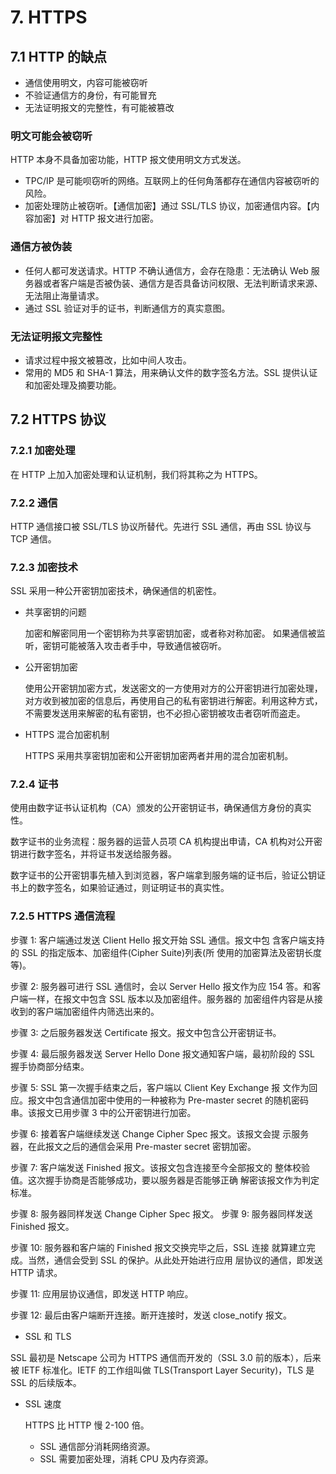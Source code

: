 # 7. HTTPS

## 7.1 HTTP 的缺点

-   通信使用明文，内容可能被窃听
-   不验证通信方的身份，有可能冒充
-   无法证明报文的完整性，有可能被篡改

### 明文可能会被窃听

HTTP 本身不具备加密功能，HTTP 报文使用明文方式发送。

-   TPC/IP 是可能呗窃听的网络。互联网上的任何角落都存在通信内容被窃听的风险。
-   加密处理防止被窃听。【通信加密】通过 SSL/TLS 协议，加密通信内容。【内容加密】对 HTTP 报文进行加密。

### 通信方被伪装

-   任何人都可发送请求。HTTP 不确认通信方，会存在隐患：无法确认 Web 服务器或者客户端是否被伪装、通信方是否具备访问权限、无法判断请求来源、无法阻止海量请求。
-   通过 SSL 验证对手的证书，判断通信方的真实意图。

### 无法证明报文完整性

-   请求过程中报文被篡改，比如中间人攻击。
-   常用的 MD5 和 SHA-1 算法，用来确认文件的数字签名方法。SSL 提供认证和加密处理及摘要功能。

## 7.2 HTTPS 协议

### 7.2.1 加密处理

在 HTTP 上加入加密处理和认证机制，我们将其称之为 HTTPS。

### 7.2.2 通信

HTTP 通信接口被 SSL/TLS 协议所替代。先进行 SSL 通信，再由 SSL 协议与 TCP 通信。

### 7.2.3 加密技术

SSL 采用一种公开密钥加密技术，确保通信的机密性。

-   共享密钥的问题

    加密和解密同用一个密钥称为共享密钥加密，或者称对称加密。
    如果通信被监听，密钥可能被落入攻击者手中，导致通信被窃听。

-   公开密钥加密

    使用公开密钥加密方式，发送密文的一方使用对方的公开密钥进行加密处理，对方收到被加密的信息后，再使用自己的私有密钥进行解密。利用这种方式，不需要发送用来解密的私有密钥，也不必担心密钥被攻击者窃听而盗走。

-   HTTPS 混合加密机制

    HTTPS 采用共享密钥加密和公开密钥加密两者并用的混合加密机制。

### 7.2.4 证书

使用由数字证书认证机构（CA）颁发的公开密钥证书，确保通信方身份的真实性。

数字证书的业务流程：服务器的运营人员项 CA 机构提出申请，CA 机构对公开密钥进行数字签名，并将证书发送给服务器。

数字证书的公开密钥事先植入到浏览器，客户端拿到服务端的证书后，验证公钥证书上的数字签名，如果验证通过，则证明证书的真实性。

### 7.2.5 HTTPS 通信流程

步骤 1: 客户端通过发送 Client Hello 报文开始 SSL 通信。报文中包 含客户端支持的 SSL 的指定版本、加密组件(Cipher Suite)列表(所 使用的加密算法及密钥长度等)。

步骤 2: 服务器可进行 SSL 通信时，会以 Server Hello 报文作为应 154
答。和客户端一样，在报文中包含 SSL 版本以及加密组件。服务器的 加密组件内容是从接收到的客户端加密组件内筛选出来的。

步骤 3: 之后服务器发送 Certificate 报文。报文中包含公开密钥证书。

步骤 4: 最后服务器发送 Server Hello Done 报文通知客户端，最初阶段的 SSL 握手协商部分结束。

步骤 5: SSL 第一次握手结束之后，客户端以 Client Key Exchange 报 文作为回应。报文中包含通信加密中使用的一种被称为 Pre-master secret 的随机密码串。该报文已用步骤 3 中的公开密钥进行加密。

步骤 6: 接着客户端继续发送 Change Cipher Spec 报文。该报文会提 示服务器，在此报文之后的通信会采用 Pre-master secret 密钥加密。

步骤 7: 客户端发送 Finished 报文。该报文包含连接至今全部报文的 整体校验值。这次握手协商是否能够成功，要以服务器是否能够正确 解密该报文作为判定标准。

步骤 8: 服务器同样发送 Change Cipher Spec 报文。 步骤 9: 服务器同样发送 Finished 报文。

步骤 10: 服务器和客户端的 Finished 报文交换完毕之后，SSL 连接 就算建立完成。当然，通信会受到 SSL 的保护。从此处开始进行应用 层协议的通信，即发送 HTTP 请求。

步骤 11: 应用层协议通信，即发送 HTTP 响应。

步骤 12: 最后由客户端断开连接。断开连接时，发送 close_notify 报文。

-   SSL 和 TLS

SSL 最初是 Netscape 公司为 HTTPS 通信而开发的（SSL 3.0 前的版本），后来被 IETF 标准化。IETF 的工作组叫做 TLS(Transport Layer Security)，TLS 是 SSL 的后续版本。

-   SSL 速度

    HTTPS 比 HTTP 慢 2-100 倍。
    -   SSL 通信部分消耗网络资源。
    -   SSL 需要加密处理，消耗 CPU 及内存资源。
